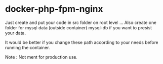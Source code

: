 # docker-php-fpm-nginx

Just create and put your code in src folder on root level ... Also create one folder for mysql data (outside container) mysql-db if you want to presist your data.

It would be better if you change these path according to your needs before running the container.

Note : Not ment for production use.
